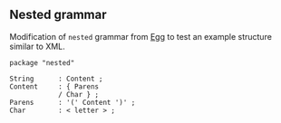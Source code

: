 ## Nested grammar
Modification of `nested` grammar from [Egg](https://github.com/bruceiv/egg/blob/deriv/grammars/nested.egg) to test an example structure similar to XML.

```
package "nested"

String      : Content ;
Content     : { Parens 
            / Char } ;
Parens      : '(' Content ')' ;
Char        : < letter > ;

```
